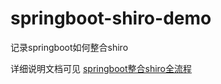 # springboot-shiro-demo

记录springboot如何整合shiro

详细说明文档可见 [springboot整合shiro全流程](https://www.cnblogs.com/lfri/p/16175425.html)